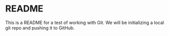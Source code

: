 # README

This is a README for a test of working with Git.  We will be initializing a local git repo and pushing it to GitHub. 